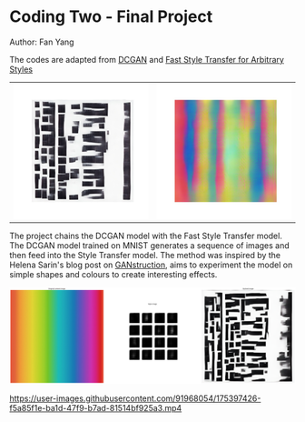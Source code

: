 # Coding Two - Final Project  
Author: Fan Yang  

The codes are adapted from [DCGAN](https://git.arts.ac.uk/rfiebrink/ExploringMachineIntelligence_Spring2022/blob/main/week5/dcgan.ipynb) and [Fast Style Transfer for Arbitrary Styles](https://github.com/ual-cci/MSc-Coding-2/blob/master/Week-7-notebooks/tf2_arbitrary_image_stylization.ipynb)  

<table>
<tr>
 <td>
  <img src='./docs/0000.jpg' width='500px'>
 </td>
 <td>
  <img src='./docs/0001.jpg' width='500px'>
 </td>
</tr>
</table>

The project chains the DCGAN model with the Fast Style Transfer model. The DCGAN model trained on MNIST generates a sequence of images and then feed into the Style Transfer model. The method was inspired by the Helena Sarin's blog post on [GANstruction](https://thegradient.pub/playing-a-game-of-ganstruction/), aims to experiment the model on simple shapes and colours to create interesting effects.  




<img src='./docs/grid_2.png'>  


https://user-images.githubusercontent.com/91968054/175397426-f5a85f1e-ba1d-47f9-b7ad-81514bf925a3.mp4

